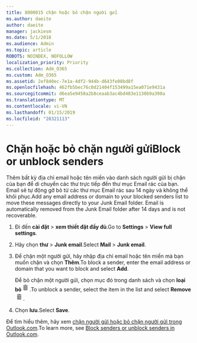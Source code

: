 ```yaml
---
title: 8000015 chặn hoặc bỏ chặn người gửi
ms.author: daeite
author: daeite
manager: jackiesm
ms.date: 5/1/2018
ms.audience: Admin
ms.topic: article
ROBOTS: NOINDEX, NOFOLLOW
localization_priority: Priority
ms.collection: Adm_O365
ms.custom: Adm_O365
ms.assetid: 2ef840ec-7e1a-4df2-944b-d643fe08bd8f
ms.openlocfilehash: 462fb5bec76c0d21404f153499a15ea071e9431a
ms.sourcegitcommit: d6ea5e9458a2b8ceaab3ac4bd483e1130b9a398a
ms.translationtype: MT
ms.contentlocale: vi-VN
ms.lasthandoff: 01/15/2019
ms.locfileid: "28321113"
---
```

# <a name="block-or-unblock-senders"></a><span data-ttu-id="1056e-102">Chặn hoặc bỏ chặn người gửi</span><span class="sxs-lookup"><span data-stu-id="1056e-102">Block or unblock senders</span></span>

<span data-ttu-id="1056e-p101">Thêm bất kỳ địa chỉ email hoặc tên miền vào danh sách người gửi bị chặn của bạn để di chuyển các thư trực tiếp đến thư mục Email rác của bạn. Email sẽ tự động gỡ bỏ từ các thư mục Email rác sau 14 ngày và không thể khôi phục.</span><span class="sxs-lookup"><span data-stu-id="1056e-p101">Add any email address or domain to your blocked senders list to move these messages directly to your Junk Email folder. Email is automatically removed from the Junk Email folder after 14 days and is not recoverable.</span></span>
  
1. <span data-ttu-id="1056e-105">Đi đến **cài đặt** \> **xem thiết đặt đầy đủ**.</span><span class="sxs-lookup"><span data-stu-id="1056e-105">Go to **Settings** \> **View full settings**.</span></span> 
    
2. <span data-ttu-id="1056e-106">Hãy chọn **thư** \> **Junk email**.</span><span class="sxs-lookup"><span data-stu-id="1056e-106">Select **Mail** \> **Junk email**.</span></span> 
    
3. <span data-ttu-id="1056e-107">Để chặn một người gửi, hãy nhập địa chỉ email hoặc tên miền mà bạn muốn chặn và chọn **Thêm**.</span><span class="sxs-lookup"><span data-stu-id="1056e-107">To block a sender, enter the email address or domain that you want to block and select **Add**.</span></span> 
    
    <span data-ttu-id="1056e-108">Để bỏ chặn một người gửi, chọn mục đó trong danh sách và chọn **loại bỏ**![xóa](media/deb47846-8483-4f9d-813a-fc8fe288b583.png).</span><span class="sxs-lookup"><span data-stu-id="1056e-108">To unblock a sender, select the item in the list and select **Remove**![Delete](media/deb47846-8483-4f9d-813a-fc8fe288b583.png).</span></span>
    
4. <span data-ttu-id="1056e-109">Chọn **lưu**.</span><span class="sxs-lookup"><span data-stu-id="1056e-109">Select **Save**.</span></span> 
    
<span data-ttu-id="1056e-110">Để tìm hiểu thêm, hãy xem [chặn người gửi hoặc bỏ chặn người gửi trong Outlook.com](https://go.microsoft.com/fwlink/p/?linkid=873133).</span><span class="sxs-lookup"><span data-stu-id="1056e-110">To learn more, see [Block senders or unblock senders in Outlook.com](https://go.microsoft.com/fwlink/p/?linkid=873133).</span></span>
  


